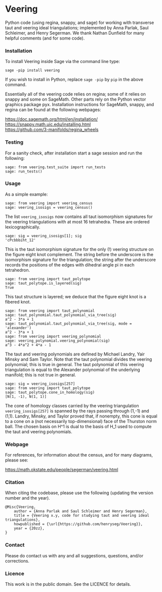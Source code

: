# Veering

Python code (using regina, snappy, and sage) for working with transverse taut 
and veering ideal triangulations; implemented by Anna Parlak, Saul Schleimer, 
and Henry Segerman. We thank Nathan Dunfield for many helpful comments (and 
for some code).

### Installation

To install Veering inside Sage via the command line type:

    sage -pip install veering

If you wish to install in Python, replace `sage -pip` by `pip`
in the above command.

Essentially all of the veering code relies on regina; some of it
relies on snappy and some on SageMath. Other parts rely on the 
Python vector graphics package pyx. Installation instructions for 
SageMath, snappy, and regina can be found at the following webpages:

https://doc.sagemath.org/html/en/installation/ \
https://snappy.math.uic.edu/installing.html \
https://github.com/3-manifolds/regina_wheels

### Testing

For a sanity check, after installation start a sage session and 
run the following:

    sage: from veering.test_suite import run_tests
    sage: run_tests()

### Usage

As a simple example:

    sage: from veering import veering_census
    sage: veering_isosigs = veering_census()

The list `veering_isosigs` now contains all taut isomorphism signatures
for the veering triangulations with at most 16 tetrahedra. These are
ordered lexicographically.

    sage: sig = veering_isosigs[1]; sig
    'cPcbbbiht_12'

This is the taut isomorphism signature for the only (!) veering
structure on the figure eight knot complement. The string before the
underscore is the isomorphism signature for the triangulation; the
string after the underscore records the positions of the edges with
dihedral angle pi in each tetrahedron.

    sage: from veering import taut_polytope
    sage: taut_polytope.is_layered(sig)
    True

This taut structure is layered; we deduce that the figure eight knot
is a fibered knot.

    sage: from veering import taut_polynomial
    sage: taut_polynomial.taut_polynomial_via_tree(sig)
    a^2 - 3*a + 1
    sage: taut_polynomial.taut_polynomial_via_tree(sig, mode = 'alexander')
    a^2 - 3*a + 1
    sage: from veering import veering_polynomial
    sage: veering_polynomial.veering_polynomial(sig)
    a^3 - 4*a^2 + 4*a - 1

The taut and veering polynomials are defined by Michael Landry, Yair 
Minsky and Sam Taylor. Note that the taut polynomial divides the veering 
polynomial; this is true in general. The taut polynomial of this veering 
triangulation is equal to the Alexander polynomial of the underlying 
manifold; this is not true in general.

    sage: sig = veering_isosigs[257]
    sage: from veering import taut_polytope
    sage: taut_polytope.cone_in_homology(sig)
    [N(1, -1), N(1, 1)]
    
The cone of homology classes carried by the veering triangulation 
`veering_isosigs[257]` is spanned by the rays passing through (1,-1) and
(1,1). Landry, Minsky, and Taylor proved that, if nonempty, this cone is
equal to a cone on a (not necessarily top-dimensional) face of the Thurston 
norm ball. The chosen basis on H^1 is dual to the basis of H_1 used to 
compute the taut and veering polynomials.

### Webpage

For references, for information about the census, and for many diagrams, 
please see:

https://math.okstate.edu/people/segerman/veering.html

### Citation

When citing the codebase, please use the following (updating the 
version number and the year). 

```
@Misc{Veering,
    author = {Anna Parlak and Saul Schleimer and Henry Segerman},
    title = {Veering x.y, code for studying taut and veering ideal triangulations},
    howpublished = {\url{https://github.com/henryseg/Veering}},
    year = {20zz},
}
```

### Contact

Please do contact us with any and all suggestions, questions, and/or corrections.

### Licence

This work is in the public domain. See the LICENCE for details.
